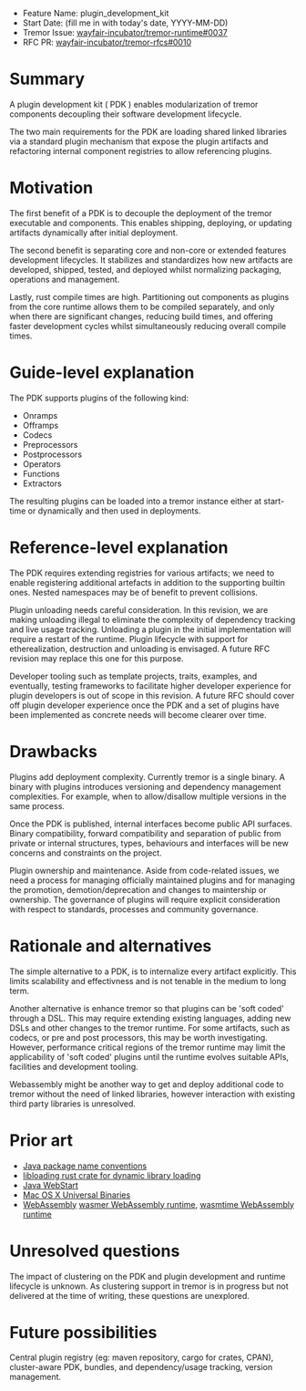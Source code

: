 - Feature Name: plugin_development_kit
- Start Date: (fill me in with today's date, YYYY-MM-DD)
- Tremor Issue: [wayfair-incubator/tremor-runtime#0037](https://github.com/wayfair-incubator/tremor-runtime/issues/37)
- RFC PR: [wayfair-incubator/tremor-rfcs#0010](https://github.com/wayfair-incubator/tremor-rfcs/pull/0010)

# Summary
[summary]: #summary

A plugin development kit ( PDK ) enables modularization of tremor components decoupling their software development lifecycle. 

The two main requirements for the PDK are loading shared linked libraries via a standard plugin mechanism that expose the plugin artifacts and refactoring internal component registries to allow referencing plugins.

# Motivation
[motivation]: #motivation

The first benefit of a PDK is to decouple the deployment of the tremor executable and components. This enables shipping, deploying, or updating artifacts dynamically after initial deployment.

The second benefit is separating core and non-core or extended features development lifecycles. It stabilizes and standardizes how new artifacts are developed, shipped, tested, and deployed whilst normalizing packaging, operations and management.

Lastly, rust compile times are high. Partitioning out components as plugins from the core runtime allows them to be compiled separately, and only when there are significant changes, reducing build times, and offering faster development cycles whilst simultaneously reducing overall compile times. 

# Guide-level explanation
[guide-level-explanation]: #guide-level-explanation

The PDK supports plugins of the following kind:

- Onramps
- Offramps
- Codecs
- Preprocessors
- Postprocessors
- Operators
- Functions
- Extractors

The resulting plugins can be loaded into a tremor instance either at start-time or dynamically and then used in deployments.

# Reference-level explanation
[reference-level-explanation]: #reference-level-explanation

The PDK requires extending registries for various artifacts; we need to enable registering additional artefacts in addition to the supporting builtin ones. Nested namespaces may be of benefit to prevent collisions.

Plugin unloading needs careful consideration. In this revision, we are making unloading illegal to eliminate the complexity of dependency tracking and live usage tracking. Unloading a plugin in the initial implementation will require a restart of the runtime. Plugin lifecycle with support for etherealization, destruction and unloading is envisaged. A future RFC revision may replace this one for this purpose.

Developer tooling such as template projects, traits, examples, and eventually, testing frameworks to facilitate higher developer experience for plugin developers is out of scope in this revision. A future RFC should cover off plugin developer experience once the PDK and a set of plugins have been implemented as concrete needs will become clearer over time.

# Drawbacks
[drawbacks]: #drawbacks

Plugins add deployment complexity. Currently tremor is a single binary. A binary with plugins introduces versioning and dependency management complexities. For example, when to allow/disallow multiple versions in the same process.

Once the PDK is published, internal interfaces become public API surfaces. Binary compatibility, forward compatibility and separation of public from private or internal structures, types, behaviours and interfaces will be new concerns and constraints on the project.

Plugin ownership and maintenance. Aside from code-related issues, we need a process for managing officially maintained plugins and for managing the promotion, demotion/deprecation and changes to maintership or ownership. The governance of plugins will require explicit consideration with respect to standards, processes and community governance.

# Rationale and alternatives
[rationale-and-alternatives]: #rationale-and-alternatives

The simple alternative to a PDK, is to internalize every artifact explicitly. This limits scalability and effectivness and is not tenable in the medium to long term.

Another alternative is enhance tremor so that plugins can be 'soft coded' through a DSL. This may require extending existing languages, adding new DSLs and other changes to the tremor runtime. For some artifacts, such as codecs, or pre and post processors, this may be worth investigating. However, performance critical regions of the tremor runtime may limit the applicability of 'soft coded' plugins until the runtime evolves suitable APIs, facilities and development tooling.

Webassembly might be another way to get and deploy additional code to tremor without the need of linked libraries, however interaction with existing third party libraries is unresolved.

# Prior art
[prior-art]: #prior-art

- [Java package name conventions](https://docs.oracle.com/javase/tutorial/java/package/namingpkgs.html)
- [libloading rust crate for dynamic library loading](https://docs.rs/libloading/0.5.2/libloading/index.html)
- [Java WebStart](https://en.wikipedia.org/wiki/Java_Web_Start)
- [Mac OS X Universal Binaries](https://en.wikipedia.org/wiki/Universal_binary)
- [WebAssembly](https://webassembly.org/) [wasmer WebAssembly runtime](https://github.com/wasmerio/wasmer), [wasmtime WebAssembly runtime](wasmtime)

# Unresolved questions
[unresolved-questions]: #unresolved-questions

The impact of clustering on the PDK and plugin development and runtime lifecycle is unknown. As clustering support in tremor is in progress but not delivered at the time of writing, these questions are unexplored.

# Future possibilities
[future-possibilities]: #future-possibilities

Central plugin registry (eg: maven repository, cargo for crates, CPAN), cluster-aware PDK, bundles, and dependency/usage tracking, version management.
